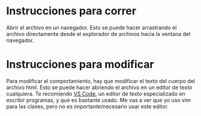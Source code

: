 # Instrucciones para correr

Abrir el archivo en un navegador. Esto se puede hacer arrastrando el archivo directamente desde el explorador de archivos hacia la ventana del navegador.


# Instrucciones para modificar

Para modificar el comportamiento, hay que modificar el texto del cuerpo del archivo html. Esto se puede hacer abriendo el archivo en un editor de texto cualquiera. Te recomiendo [VS Code](https://code.visualstudio.com/), un editor de texto especializado en escribir programas, y que es bastante usado. Me vas a ver que yo uso vim para las clases, pero no es importante/necesario usar este editor.
